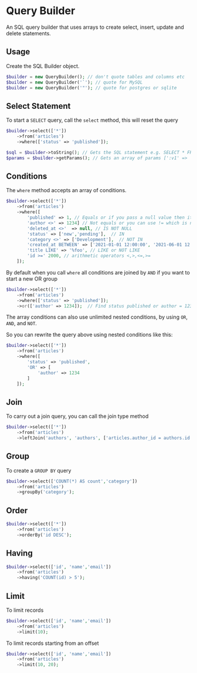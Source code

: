 # Query Builder

An SQL query builder that uses arrays to create select, insert, update and delete statements.

## Usage

Create the SQL Builder object.

```php
$builder = new QueryBuilder(); // don't quote tables and columns etc
$builder = new QueryBuilder('`'); // quote for MySQL
$builder = new QueryBuilder('"'); // quote for postgres or sqlite
```

## Select Statement

To start a `SELECT` query, call the `select` method, this will reset the query

```php
$builder->select(['*'])
    ->from('articles')
    ->where(['status' => 'published']);

$sql = $builder->toString(); // Gets the SQL statement e.g. SELECT * FROM articles WHERE status = :v1
$params = $builder->getParams(); // Gets an array of params [':v1' => 'published']
```

## Conditions

The `where` method accepts an array of conditions.

```php
$builder->select(['*'])
    ->from('articles')
    ->where([
        'published' => 1, // Equals or if you pass a null value then it will be IS NULL
        'author <>' => 1234] // Not equals or you can use != which is non ISO standard,
        'deleted_at <>'  => null, // IS NOT NULL
        'status' => ['new','pending'],  // IN
        'category <>' => ['Development'],  // NOT IN
        'created_at BETWEEN' => ['2021-01-01 12:00:00', '2021-06-01 12:00:00'], // BETWEEN OR NOT BETWEEN
        'title LIKE' => '%foo', // LIKE or NOT LIKE
        'id >=' 2000, // arithmetic operators <,>,<=,>=  
    ]);
```



By default when you call `where` all conditions are joined by `AND` if you want to start a new OR group 

```php
$builder->select(['*'])
    ->from('articles')
    ->where(['status' => 'published']);
    ->or(['author' => 1234]);  // Find status published or author = 1234
```

The array conditions can also use unlimited nested conditions, by using `OR`, `AND`, and `NOT`.

So you can rewrite the query above using nested conditions like this:

```php
$builder->select(['*'])
    ->from('articles')
    ->where([
        'status' => 'published',
        'OR' => [
            'author' => 1234
        ]
    ]);  
```

## Join

To carry out a join query, you can call the join type method

```php
$builder->select(['*'])
    ->from('articles')
    ->leftJoin('authors', 'authors', ['articles.author_id = authors.id'])
```

## Group

To create a `GROUP BY` query

```php
$builder->select(['COUNT(*) AS count','category'])
    ->from('articles')
    ->groupBy('category');
```

## Order

```php
$builder->select(['*'])
    ->from('articles')
    ->orderBy('id DESC');
```

## Having

```php
$builder->select(['id', 'name','email'])
    ->from('articles')
    ->having('COUNT(id) > 5');
```

## Limit

To limit records

```php
$builder->select(['id', 'name','email'])
    ->from('articles')
    ->limit(10);
```

To limit records starting from an offset

```php
$builder->select(['id', 'name','email'])
    ->from('articles')
    ->limit(10, 20);
```
